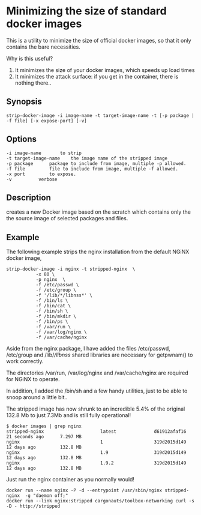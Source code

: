 # Minimizing the size of standard docker images

This is a utility to minimize the size of official docker images, so that it only contains the 
bare necessities.

Why is this useful?

1. It minimizes the size of your docker images, which speeds up load times
2. It minimizes the attack surface: if you get in the container, there is nothing there..

## Synopsis
	strip-docker-image -i image-name -t target-image-name -t [-p package | -f file] [-x expose-port] [-v] 
			
## Options
	-i image-name		to strip
	-t target-image-name	the image name of the stripped image
	-p package		package to include from image, multiple -p allowed.
	-f file			file to include from image, multiple -f allowed.
	-x port			to expose.
	-v			verbose

## Description
creates a new Docker image based on the scratch  which contains only the the source image of selected packages and files.

## Example
The following example strips the nginx installation from the default NGiNX docker image,

```
strip-docker-image -i nginx -t stripped-nginx  \
	       -x 80 \
	       -p nginx  \
	       -f /etc/passwd \
	       -f /etc/group \
	       -f '/lib/*/libnss*' \
	       -f /bin/ls \
	       -f /bin/cat \
	       -f /bin/sh \
	       -f /bin/mkdir \
	       -f /bin/ps \
	       -f /var/run \
	       -f /var/log/nginx \
	       -f /var/cache/nginx
```
Aside from the nginx package, I have added the files /etc/passwd, /etc/group and /lib/*/libnss* shared libraries 
are necessary for getpwnam() to work correctly.

The directories /var/run, /var/log/nginx and /var/cache/nginx are required for NGiNX to operate.

In addition, I added the /bin/sh and a few handy utilities, just to be able to snoop around a little bit..


The stripped image has now shrunk to an incredible 5.4% of the original 132.8 Mb to just 7.3Mb and is still fully operational!

```
$ docker images | grep nginx
stripped-nginx                     latest              d61912afaf16        21 seconds ago      7.297 MB
nginx                              1                   319d2015d149        12 days ago         132.8 MB
nginx                              1.9                 319d2015d149        12 days ago         132.8 MB
nginx                              1.9.2               319d2015d149        12 days ago         132.8 MB
```

Just run the nginx container as you normally would!

```
docker run --name nginx -P -d --entrypoint /usr/sbin/nginx stripped-nginx  -g "daemon off;"
docker run --link nginx:stripped cargonauts/toolbox-networking curl -s -D - http://stripped
```


